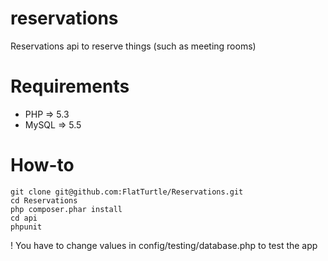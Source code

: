 reservations
============

Reservations api to reserve things (such as meeting rooms)


Requirements 
=============

* PHP => 5.3
* MySQL => 5.5

How-to
======

    git clone git@github.com:FlatTurtle/Reservations.git
    cd Reservations
    php composer.phar install 
    cd api
    phpunit


! You have to change values in config/testing/database.php to test the app
